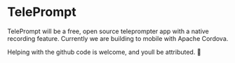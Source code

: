 TelePrompt
===========

TelePrompt will be a free, open source teleprompter app with a native recording feature.
Currently we are building to mobile with Apache Cordova.

Helping with the github code is welcome, and youll be attributed. 🙂
